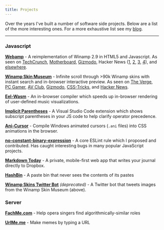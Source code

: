 ```yaml
---
title: Projects
---
```


Over the years I've built a number of software side projects. Below are a list of the more interesting ones. For a more exhaustive list see my [blog](/blog).

---

### Javascript

**[Webamp](https://webamp.org)** - A reimplementation of Winamp 2.9 in HTML5 and Javascript. As seen on [TechCrunch](https://techcrunch.com/2018/02/09/whip-the-llamas-ass-with-this-javascript-winamp-emulator/), [Motherboard](https://motherboard.vice.com/en_us/article/qvebbv/winamp-2-mp3-music-player-emulator), [Gizmodo](https://gizmodo.com/winamp-2-has-been-immortalized-in-html5-for-your-pleasu-1655373653), Hacker News ([1](https://news.ycombinator.com/item?id=8565665), [2](https://news.ycombinator.com/item?id=15314629), [3](https://news.ycombinator.com/item?id=16333550), [4](https://news.ycombinator.com/item?id=17583997)), and [elsewhere](https://github.com/captbaritone/webamp/blob/master/packages/webamp/docs/press.md).

**[Winamp Skin Museum](https://skins.webamp.org)** - Infinite scroll through >90k Winamp skins with instant search and in-browser interactive preview. As seen on [The Verge](https://www.theverge.com/tldr/21430347/winamp-skin-museum-nostalgia-90s-00s-internet-art-history-ui), [PC Gamer](https://www.pcgamer.com/heres-an-interactive-archive-of-65000-winamp-skins-for-you-to-browse-forever/), [AV Club](https://news.avclub.com/attention-digital-anthropologists-you-can-now-visit-an-1844954715), [Gizmodo](https://gizmodo.com/the-winamp-skin-museum-is-x-tremely-gnarly-1844958728), [CSS-Tricks](https://css-tricks.com/winamp-skin-museum/), and [Hacker News](https://news.ycombinator.com/item?id=24373699).

**[Eel-Wasm](/blog/speeding-up-winamps-music-visualizer-with-webassembly/)** - An in-browser compiler which speeds up in-browser rendering of user-defined music visualizations.

**[Implicit Parentheses](/blog/a-vs-code-extension-to-combat-js-precedence-confusion)** - A Visual Studio Code extension which shows subscript parentheses in your JS code to help clarify operator precedence.

**[Ani-Cursor](/blog/rendering-animated-ani-cursors-in-the-browser/)** - Compile Windows animated cursors (`.ani` files) into CSS animations in the browser.

**[no-constant-binary-expression](/blog/interesting-bugs-caught-by-eslints-no-constant-binary-expression/)** - A core ESLint rule which I proposed and contributed. Has caught interesting bugs in many popular JavaScript projects.

**[Markdown Today](/blog/makrdown-today-journal-from-any-browser/)** - A private, mobile-first web app that writes your journal directly to Dropbox.

<!--
**[Eslint-plugin-underscore](https://github.com/captbaritone/eslint-plugin-underscore)** - ESLint rules for Underscore
-->

**[HashBin](blog/i-think-my-new-paste-bin-should-be-immune-to-takedown-notices/)** - A paste bin that never sees the contents of its pastes

**[Winamp Skins Twitter Bot](/blog/building-the-winampskins-twitter-bot)** _(deprecated)_ - A Twitter bot that tweets images from the Winamp Skin Museum (above).

### Server

**[FachMe.com](/blog/fachme-find-your-roles/)** - Help opera singers find algorithmically-similar roles

**[UrlMe.me](/blog/urlmeme-make-memes-anywhere-you-can-type-a-url/)** - Make memes by typing a URL

<!--

### Comedy Generators

**[WhatTheFuckShouldIBeForHalloween.com](http://WhatTheFuckShouldIBeForHalloween.com)** - Generate random sexy Halloween costume ideas.

### For Opera Singers

**[FachMe.com](http://fachme.com)** - Algorithmically suggest opera roles

**[Fach Generator](fach-generator/)** - Generate over-the-top fach names

**[WhatTheFachShouldIBeForHalloween.com](http://WhatTheFachShouldIBeForHalloween.com)** - Generate random opera character Halloween costume ideas.

-->

<!--

PHP for this one is out of date
**[UkeChord](/projects/ukulele-chords/)** - Generate ukulele chord fingerings programmatically

-->

